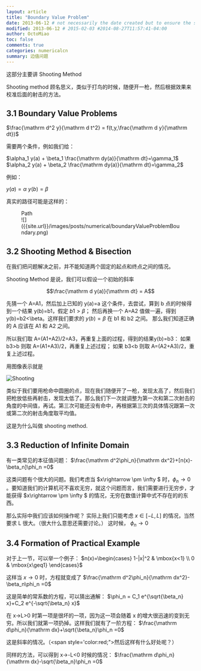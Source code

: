 ```yaml
---
layout: article
title: "Boundary Value Problem"
date: 2013-06-12 # not necessarily the date created but to ensure the sorting of posts
modified: 2013-06-12 # 2015-02-03 #2014-08-27T11:57:41-04:00
author: OctoMiao
toc: false
comments: true
categories: numericalcn
summary: 边值问题
---
```



这部分主要讲 Shooting Method

Shooting method 顾名思义，类似于打鸟的时候，随便开一枪，然后根据效果来校准后面的射击的方法。


## 3.1 Boundary Value Problems

$\frac{\mathrm d^2 y}{\mathrm d t^2} = f(t,y,\frac{\mathrm d y}{\mathrm dt})$

需要两个条件，例如我们给：


$\alpha_1 y(a) + \beta_1 \frac{\mathrm dy(a)}{\mathrm dt}=\gamma_1$
$\alpha_2 y(a) + \beta_2 \frac{\mathrm dy(a)}{\mathrm dt}=\gamma_2$


例如：

$y(a)=\alpha$
$y(b)=\beta$

真实的路径可能是这样的：





<figure markdown="1">
<figcaption>
Path
</figcaption>
![]({{site.url}}/images/posts/numerical/boundaryValueProblemBoundary.png)
</figure>



## 3.2 Shooting Method & Bisection


在我们把问题解决之前，并不能知道两个固定的起点和终点之间的情况。

Shooting Method 是说，我们可以假设一个初始的斜率

$$\frac{\mathrm d y(a)}{\mathrm dt} = A$$

先猜一个 A=A1，然后加上已知的 y(a)=a 这个条件，去尝试，算到 b 点的时候得到一个结果 y(b)=b1，假定 $b1>\beta$；
然后再换一个 A=A2 值做一遍，得到 y(b)=b2<\beta。这样我们要求的 $y(b)=\beta$ 在 b1 和 b2 之间。
那么我们知道正确的 A 应该在 A1 和 A2 之间。

所以我们取 A=(A1+A2)/2=A3，再重复上面的过程，得到的结果y(b)=b3：
如果 b3>b 则取 A=(A1+A3)/2，再重复上述过程；
如果 b3<b 则取 A=(A2+A3)/2，重复上述过程。

用图像表示就是

![Shooting](http://iastro.lamost.org/x/sites/default/files/attach/2013/6/Week1-3.x.png)

类似于我们要用枪命中圆圈的点，现在我们随便开了一枪，发现太高了，然后我们把枪放低些再射击，发现太低了。那么我们下一次就调整为第一次和第二次射击的角度的中间值，再试。第三次可能还没有命中，再根据第三次的具体情况跟第一次或第二次的射击角度取平均值。

这是为什么叫做 shooting method.



## 3.3 Reduction of Infinite Domain

有一类常见的本征值问题：
$\frac{\mathrm d^2\phi_n}{\mathrm dx^2}+[n(x)-\beta_n]\phi_n =0$

这类问题有个很大的问题。我们考虑当 $x\rightarrow \pm \infty $ 时，$\phi_n \rightarrow 0$ 。要知道我们的计算机可不喜欢无穷，就这个问题而言，我们需要进行无穷步，才能获得 $x\rightarrow \pm \infty $  的情况，无穷在数值计算中式不存在的的东西。

那么实际中我们应该如何操作呢？
实际上我们只能考虑
$x\in [-L,L]$
的情况，当然要求 L  很大。（很大什么意思还需要讨论。）
这时候，
$\phi_n\rightarrow 0$


## 3.4 Formation of Practical Example


对于上一节，可以举一个例子：
$n(x)=\begin{cases} 1-|x|^2 & \mbox{x<1} \\ 0 & \mbox{x\geq1} \end{cases}$

这样当 $x\rightarrow 0$ 时，方程就变成了
$\frac{\mathrm d^2\phi_n}{\mathrm dx^2}-\beta_n\phi_n =0$


这是简单的常系数的方程，可以猜出通解：
$\phi_n = C_1 e^{\sqrt{\beta_n} x}+C_2 e^{-\sqrt{\beta_n} x}$

在 x->L>0 时第一项是很坏的一项，因为这一项会随着 x 的增大很迅速的变到无穷。所以我们就第一项扔掉。这样我们就有了一阶方程：
$\frac{\mathrm d\phi_n}{\mathrm dx}+\sqrt{\beta_n}\phi_n =0$


这是斜率的情况。（<span style='color:red;">然后这样有什么好处呢？</a>）

同样的方法，可以得到  x->-L<0 时候的情况：
$\frac{\mathrm d\phi_n}{\mathrm dx}-\sqrt{\beta_n}\phi_n =0$
